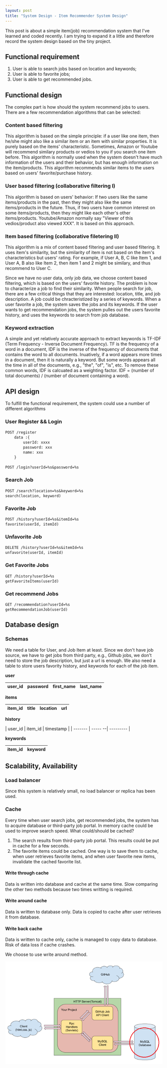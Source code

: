 ```yaml
---
layout: post
title: "System Design - Item Recommender System Design"
---
```


This post is about a simple item(job) recommendation system that I've learned and coded recently. I am trying to expand it a little and therefore record the system design based on the tiny project. 

## Functional requirement

  1. User is able to search jobs based on location and keywords;
  2. User is able to favorite jobs;
  3. User is able to get recommended jobs.

## Functional design

 The complex part is how should the system recommend jobs to users. There are a few recommendation algorithms that can be selected:

### Content based filtering

 This algorithm is based on the simple principle: if a user like one item, then he/she might also like a similar item or an item with similar properties. It is purely based on the items' characteristic. Sometimes, Amazon or Youtube will recommend similary products or vedios to you if you search one item before. This algorithm is normally used when the system doesn't have much information of the users and their behavior, but has enough information on the item/products. This algorithm recommends similar items to the users based on users' favorite/purchase history.   

### User based filtering (collaborative filtering I)

 This algorithm is based on users' behavior: If two users like the same items/products in the past, then they might also like the same items/products in the future. Thus, if two users have common interest on some items/products, then they might like each other's other items/products. Youtube/Amazon normally say "Viewer of this vedios/product also viewed XXX". It is based on this approach.

### Item based filtering (collaborative filetering II)

 This algorithm is a mix of content based filtering and user based filtering. It uses item's similarity, but the similarity of item is not based on the item's characteristics but users' rating. For example, if User A, B, C like Item 1, and User A, B also like Item 2, then item 1 and 2 might be similary, and thus recommend to User C. 

Since we have no user data, only job data, we choose content based filtering, which is based on the users' favorite history. The problem is how to characterize a job to find their similarity. When people search for job, there are a few critical things that they are interested: location, title, and job description. A job could be chracteristized by a series of keywords. When a user favorite a job, the system saves the jobs and its keywords. If the user wants to get recommendation jobs, the system pulles out the users favorite history, and uses the keywords to search from job database. 

### Keyword extraction
 
 A simple and yet relatively accurate approach to extract keywords is TF-IDF (Term Frequency - Inverse Document Frequency). TF is the frequency of a word in a document, IDF is the inverse of the frequency of documents that contains the word to all documents. Inuatively, if a word appears more times in a document, then it is naturally a keyword. But some words appears all the time in all of the documents, e.g., "the", "of", "is", etc. To remove these common words, IDF is calcuated as a weighting factor. IDF = (number of total documents) / (number of document containing a word).

## API design

To fulfill the functional requirement, the system could use a number of different algorithms 
### User Register && Login
    POST /register
        data :{
            userId: xxxx
            password: xxx
            name: xxx
        }

    POST /login?userId=%s&password=%s

### Search Job
    POST /search?location=%s&keyword=%s
    search(location, keyword)

### Favorite Job
    POST /history?userId=%s&itemId=%s
    favorite(userId, itemId)

### Unfavorite Job
    DELETE /history?userId=%s&itemId=%s
    unfavorite(userId, itemId)

### Get Favorite Jobs
    GET /history?userId=%s
    getFavoriteItems(userId)

### Get recommend Jobs
    GET /recommendation?userId=%s
    getRecommendationJob(userId)

## Database design

### Schemas

 We need a table for User, and Job Item at least. Since we don't have job source, we have to get jobs from third party, e.g., Github jobs, we don't need to store the job description, but just a url is enough. We also need a table to store users favority history, and keywords for each of the job item. 

 **user**

 | user_id | password | first_name | last_name |
 | ------- | -------- | ---------- | --------- |

 **items**

 | item_id | title | location | url |
 | ------- | ----- | -------- | --- |

**history**

| user_id | item_id | timestamp |
| ------- | ----- --| --------- | 

**keywords**

| item_id | keyword |
| ------- | ------- | 

## Scalability, Availability

### Load balancer
  Since this system is relatively small, no load balancer or replica has been used.

### Cache

Every time when user search jobs, get recommended jobs, the system has to acquire database or third-party job portal. In memory cache could be used to improve search speed. What could/should be cached?
 1. The search results from third-party job portal. This results could be put in cache for a few seconds. 
 2. The favorite items could be cached. One way is to save them to cache, when user retrieves favorite items, and when user favorite new items, invalidate the cached favorite list.

#### Write through cache
 Data is written into database and cache at the same time. Slow comparing the other two methods because two times writting is required.
#### Write around cache
 Data is written to database only. Data is copied to cache after user retrieves it from database. 
#### Write back cache
 Data is written to cache only, cache is managed to copy data to database. Risk of data loss if cache crashes.

 We choose to use write around method. 

 ![recommendationSytem](/images/job_recommendation.png)